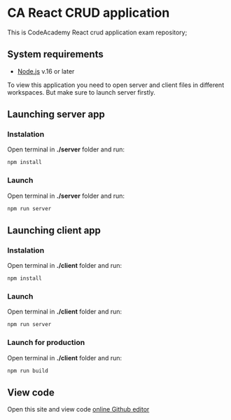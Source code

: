 # CA React CRUD application
This is CodeAcademy React crud application exam repository;

 ## System requirements
 * [Node.js](https://nodejs.org/en/) v.16 or later

To view this application you need to open server and client files in different workspaces.
But make sure to launch server firstly.

##  Launching server app

### Instalation 
Open terminal in __./server__ folder and run:
```bash
npm install
```
### Launch
Open terminal in __./server__ folder and run:
```bash
npm run server
```
##  Launching client app

### Instalation 
Open terminal in __./client__ folder and run:
```bash
npm install
```
### Launch
Open terminal in __./client__ folder and run:
```bash
npm run server
```
### Launch for production
Open terminal in __./client__ folder and run:
```bash
npm run build
```

## View code
Open this site and view code [online Github editor]()
 